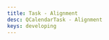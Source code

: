 ```yaml
---
title: Task - Alignment
desc: QCalendarTask - Alignment
keys: developing
---
```


<example-viewer
  title="Timesheet"
  file="TaskAlignment"
  codepen-title="QCalendarTask"
/>
